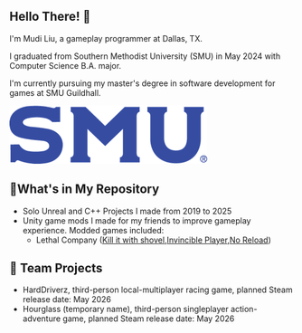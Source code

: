 ## Hello There! 👋
<!--
- 🔭 I’m currently working on ...
- 🌱 I’m currently learning ...
- 👯 I’m looking to collaborate on ...
- 🤔 I’m looking for help with ...
- 💬 Ask me about ...
- 📫 How to reach me: ...
- 😄 Pronouns: ...
- ⚡ Fun fact: ...
-->

I'm Mudi Liu, a gameplay programmer at Dallas, TX.

I graduated from Southern Methodist University (SMU) in May 2024 with Computer Science B.A. major.

I'm currently pursuing my master's degree in software development for games at SMU Guildhall.

![Undergrad](/assets/img/logobluetype2x.png)

## 🌱What's in My Repository
- Solo Unreal and C++ Projects I made from 2019 to 2025
- Unity game mods I made for my friends to improve gameplay experience. Modded games included:
  - Lethal Company ([Kill it with shovel](https://github.com/19miffyliu/Kill-It-With-Shovel),[Invincible Player](https://github.com/19miffyliu/Invincible_Player),[No Reload](https://github.com/19miffyliu/No_Reload))




## 👯 Team Projects
- HardDriverz, third-person local-multiplayer racing game, planned Steam release date: May 2026
- Hourglass (temporary name), third-person singleplayer action-adventure game, planned Steam release date: May 2026


